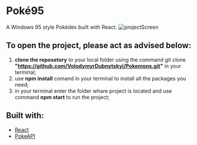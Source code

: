# Poké95

A Windows 95 style Pokédex built with React.
![projectScreen](https://user-images.githubusercontent.com/57453386/87676067-70c23480-c778-11ea-9ec7-66463b8b4c52.png)

## To open the project, please act as advised below:
1. **clone the reposetory** to your local folder using the command git clone **"https://github.com/VolodymyrDubnytskyi/Pokemons.git"** in your terminal;
2. use **npm install** comand in your terminal to install all the packages you need;
3. in your terminal enter the folder whare project is located and use command **npm start** to run the project;

## Built with:
* [React](https://reactjs.org/)
* [PokeAPI](https://pokeapi.co/)
